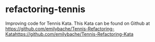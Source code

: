 # refactoring-tennis
Improving code for Tennis Kata.
This Kata can be found on Github
at https://github.com/emilybache/Tennis-Refactoring-Katahttps://github.com/emilybache/Tennis-Refactoring-Kata
